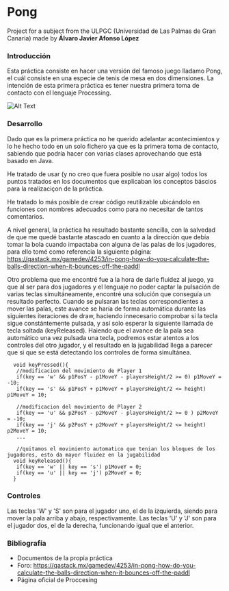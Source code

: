 # Pong
Project for a subject from the ULPGC (Universidad de Las Palmas de Gran Canaria) made by **Álvaro Javier Afonso López**

### Introducción

Esta práctica consiste en hacer una versión del famoso juego lladamo Pong, el cuál consiste en una especie de tenis de mesa
en dos dimensiones. La intención de esta primera práctica es tener nuestra primera toma de contacto con el lenguaje Processing.

![Alt Text](https://gfycat.com/inexperiencedjollygodwit)

### Desarrollo

Dado que es la primera práctica no he querido adelantar acontecimientos y lo he hecho todo en un solo fichero ya que es la primera toma de contacto, sabiendo que podría hacer con varias clases aprovechando que está basado en Java.

He tratado de usar (y no creo que fuera posible no usar algo) todos los puntos tratados en los documentos que explicaban los conceptos báscios para la realizaciçon de la práctica.

He tratado lo más posible de crear código reutilizable ubicándolo en funciones con nombres adecuados como para no necesitar de tantos comentarios.

A nivel general, la práctica ha resultado bastante sencilla, con la salvedad de que me quedé bastante atascado en cuanto a la dirección que debía tomar la bola cuando impactaba con alguna de las palas de los jugadores, para ello tomé como referencia la siguiente página: https://qastack.mx/gamedev/4253/in-pong-how-do-you-calculate-the-balls-direction-when-it-bounces-off-the-paddl

Otro problema que me encontré fue a la hora de darle fluidez al juego, ya que al ser para dos jugadores y el lenguaje no poder captar la pulsación de varias teclas simultáneamente, encontré una solución que conseguía un resultado perfecto. Cuando se pulsaran las teclas correspondientes a mover las palas, este avance se haría de forma automática durante las siguientes iteraciones de draw, haciendo innecesario comprobar si la tecla sigue constántemente pulsada, y así solo esperar la siguiente llamada de tecla soltada (keyReleased). Haiendo que el avance de la pala sea automático una vez pulsada una tecla, podremos estar atentos a los controles del otro jugador, y el resultado en la jugabilidad llega a parecer que si que se está detectando los controles de forma simultánea.

      void keyPressed(){
       //modificacion del movimiento de Player 1
       if(key == 'w' && p1PosY - p1MoveY - playersHeight/2 >= 0) p1MoveY = -10;
       if(key == 's' && p1PosY + p1MoveY + playersHeight/2 <= height) p1MoveY = 10;

       //modificacion del movimiento de Player 2
       if(key == 'u' && p2PosY - p2MoveY - playersHeight/2 >= 0 ) p2MoveY = -10;
       if(key == 'j' && p2PosY + p2MoveY + playersHeight/2 <= height) p2MoveY = 10; 
       ...

       //quitamos el movimiento automatico que tenian los bloques de los jugadores, esto da mayor fluidez en la jugabilidad
      void keyReleased(){
       if(key == 'w' || key == 's') p1MoveY = 0;
       if(key == 'u' || key == 'j') p2MoveY = 0;
      }
  


### Controles

Las teclas 'W' y 'S' son para el jugador uno, el de la izquierda, siendo para mover la pala arriba y abajo, respectivamente.
Las teclas 'U' y 'J' son para el jugador dos, el de la derecha, funcionando igual que el anterior.

### Bibliografía

* Documentos de la propia práctica
* Foro: https://qastack.mx/gamedev/4253/in-pong-how-do-you-calculate-the-balls-direction-when-it-bounces-off-the-paddl
* Página oficial de Proccesing
